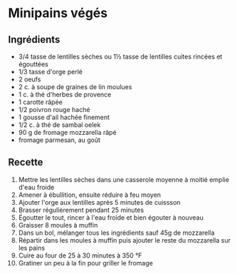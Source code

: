 # Minipains végés

## Ingrédients

* 3/4 tasse de lentilles sèches ou 1½ tasse de lentilles cuites rincées et égouttées
* 1/3 tasse d'orge perlé
* 2 oeufs
* 2 c. à soupe de graines de lin moulues
* 1 c. à thé d'herbes de provence
* 1 carotte râpée
* 1/2 poivron rouge haché
* 1 gousse d'ail hachée finement
* 1/2 c. à thé de sambal oelek
* 90 g de fromage mozzarella râpé
* fromage parmesan, au goût

## Recette

1. Mettre les lentilles sèches dans une casserole moyenne à moitié emplie d'eau froide
2. Amener à ébullition, ensuite réduire à feu moyen
3. Ajouter l'orge aux lentilles après 5 minutes de cuissson
4. Brasser régulièrement pendant 25 minutes
5. Égoutter le tout, rincer à l'eau froide et bien égouter à nouveau
6. Graisser 8 moules à muffin
7. Dans un bol, mélanger tous les ingrédients sauf 45g de mozzarella
8. Répartir dans les moules à muffin puis ajouter le reste du mozzarella sur les pains
9. Cuire au four de 25 à 30 minutes à 350 °F
10. Gratiner un peu à la fin pour griller le fromage
